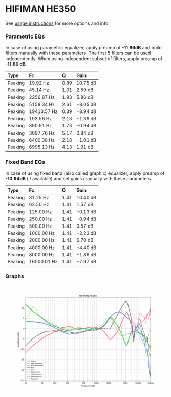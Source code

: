 # HIFIMAN HE350
See [usage instructions](https://github.com/jaakkopasanen/AutoEq#usage) for more options and info.

### Parametric EQs
In case of using parametric equalizer, apply preamp of **-11.86dB** and build filters manually
with these parameters. The first 5 filters can be used independently.
When using independent subset of filters, apply preamp of **-11.86 dB**.

| Type    | Fc          |    Q | Gain     |
|:--------|:------------|:-----|:---------|
| Peaking | 19.92 Hz    | 0.89 | 10.75 dB |
| Peaking | 45.14 Hz    | 1.01 | 2.59 dB  |
| Peaking | 2256.87 Hz  | 1.93 | 5.86 dB  |
| Peaking | 5158.34 Hz  | 2.61 | -8.05 dB |
| Peaking | 19413.57 Hz | 0.39 | -8.94 dB |
| Peaking | 193.56 Hz   | 2.13 | -1.39 dB |
| Peaking | 890.91 Hz   | 1.73 | -0.94 dB |
| Peaking | 3097.76 Hz  | 5.17 | 0.84 dB  |
| Peaking | 6400.38 Hz  | 2.18 | -1.01 dB |
| Peaking | 6995.13 Hz  | 4.13 | 1.91 dB  |

### Fixed Band EQs
In case of using fixed band (also called graphic) equalizer, apply preamp of **-10.94dB**
(if available) and set gains manually with these parameters.

| Type    | Fc          |    Q | Gain     |
|:--------|:------------|:-----|:---------|
| Peaking | 31.25 Hz    | 1.41 | 10.40 dB |
| Peaking | 62.50 Hz    | 1.41 | 1.57 dB  |
| Peaking | 125.00 Hz   | 1.41 | -0.13 dB |
| Peaking | 250.00 Hz   | 1.41 | -0.94 dB |
| Peaking | 500.00 Hz   | 1.41 | 0.57 dB  |
| Peaking | 1000.00 Hz  | 1.41 | -2.23 dB |
| Peaking | 2000.00 Hz  | 1.41 | 6.70 dB  |
| Peaking | 4000.00 Hz  | 1.41 | -4.40 dB |
| Peaking | 8000.00 Hz  | 1.41 | -1.86 dB |
| Peaking | 16000.01 Hz | 1.41 | -7.97 dB |

### Graphs
![](./HIFIMAN%20HE350.png)
